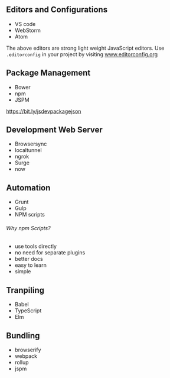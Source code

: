 ## Editors and Configurations
* VS code
* WebStorm
* Atom 

The above editors are strong light weight JavaScript editors.
Use `.editorconfig` in your project by visiting www.editorconfig.org

## Package Management
* Bower
* npm 
* JSPM

https://bit.ly/jsdevpackagejson

## Development Web Server
* Browsersync
* localtunnel
* ngrok
* Surge
* now

## Automation
* Grunt
* Gulp
* NPM scripts
###### Why npm Scripts?
* use tools directly
* no need for separate plugins
* better docs
* easy to learn
* simple

## Tranpiling
* Babel
* TypeScript
* Elm

## Bundling
* browserify
* webpack
* rollup
* jspm